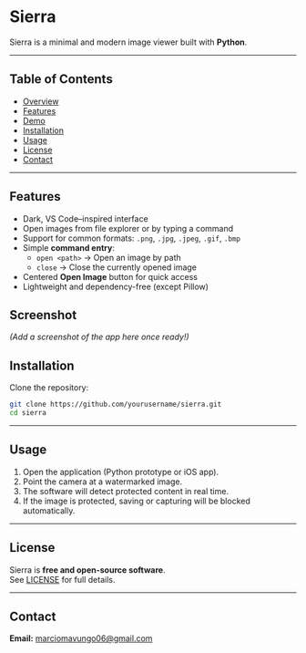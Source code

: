 # Sierra

Sierra is a minimal and modern image viewer built with **Python**.  

---

## Table of Contents
- [Overview](#overview)
- [Features](#features)
- [Demo](#demo)
- [Installation](#installation)
- [Usage](#usage)
- [License](#license)
- [Contact](#contact)

---


## Features
- Dark, VS Code–inspired interface
- Open images from file explorer or by typing a command
- Support for common formats: `.png`, `.jpg`, `.jpeg`, `.gif`, `.bmp`
- Simple **command entry**:
  - `open <path>` → Open an image by path  
  - `close` → Close the currently opened image
- Centered **Open Image** button for quick access
- Lightweight and dependency-free (except Pillow)

## Screenshot
*(Add a screenshot of the app here once ready!)*

## Installation
Clone the repository:
```bash
git clone https://github.com/yourusername/sierra.git
cd sierra
```

---

## Usage
1. Open the application (Python prototype or iOS app).  
2. Point the camera at a watermarked image.  
3. The software will detect protected content in real time.  
4. If the image is protected, saving or capturing will be blocked automatically.

---

## License
Sierra is **free and open-source software**.  
See [LICENSE](LICENSE) for full details.

---

## Contact
**Email:** marciomavungo06@gmail.com
